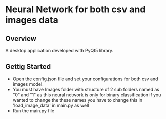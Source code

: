 # Neural Network for both csv and images data

## Overview 
A desktop application developed with PyQt5 library.

## Gettig Started
- Open the config.json file and set your configurations for both csv and images model.
- You must have Images folder with structure of 2 sub folders named as "0" and "1" as this neural network is only for binary classification if you wanted to change the these names you have to change this in 'load_image_data' in main.py as well
- Run the main.py file

